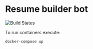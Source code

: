 # Resume builder bot

[![Build Status](https://travis-ci.org/hh-school/bot-resume-builder.svg?branch=master)](https://travis-ci.org/hh-school/bot-resume-builder)

To run containers execute:

```bash
docker-compose up
```
